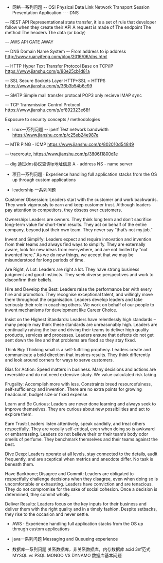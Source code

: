 - 网络一系列问题
-- OSI
Physical
Data Link
Network
Transport
Session
Presentation
Application --- DNS

-- REST API
Representational state transfer, it is a set of rule that developer follow when they create their API
A request is made of
The endpoint
The method
The headers
The data (or body)

-- AWS API GATE AWAY

-- DNS
Domain Name System -- From address to ip address
http://www.ruanyifeng.com/blog/2016/06/dns.html

-- HTTP
Hyper Text Transfer Protocol
Base on TCP/IP
https://www.jianshu.com/p/80e25cb1d81a

-- SSL
Secure Sockets Layer
HTTP+SSL = HTTPS
https://www.jianshu.com/p/36b3b54b6c99

-- SMTP
Simple mail transfer protocal
POP3 only recieve
IMAP sync

-- TCP
Transmission Control Protocol
https://www.jianshu.com/p/ef892323e68f


Exposure to security concepts / methodologies


- linux一系列问题
-- iperf
Test network bandwidth
https://www.jianshu.com/p/c25eb24e987e

-- MTR
PING - ICMP
https://www.jianshu.com/p/802010d54849

-- traceroute,
https://www.jianshu.com/p/3806f1800d1e

-- dig
通过dns协议查询ip地址信息
A - address
NS - name server


- 项目一系列问题
· Experience handling full application stacks from the OS up through custom applications

- leadership 一系列问题

Customer Obsession: Leaders start with the customer and work backwards. They work vigorously to earn and keep customer trust. Although leaders pay attention to competitors, they obsess over customers.

Ownership: Leaders are owners. They think long term and don’t sacrifice long-term value for short-term results. They act on behalf of the entire company, beyond just their own team. They never say “that’s not my job.”

Invent and Simplify: Leaders expect and require innovation and invention from their teams and always find ways to simplify. They are externally aware, look for new ideas from everywhere, and are not limited by “not invented here.” As we do new things, we accept that we may be misunderstood for long periods of time.

Are Right, A Lot: Leaders are right a lot. They have strong business judgment and good instincts. They seek diverse perspectives and work to disconfirm their beliefs.

Hire and Develop the Best: Leaders raise the performance bar with every hire and promotion. They recognise exceptional talent, and willingly move them throughout the organisation. Leaders develop leaders and take seriously their role in coaching others. We work on behalf of our people to invent mechanisms for development like Career Choice.

Insist on the Highest Standards: Leaders have relentlessly high standards – many people may think these standards are unreasonably high. Leaders are continually raising the bar and driving their teams to deliver high quality products, services and processes. Leaders ensure that defects do not get sent down the line and that problems are fixed so they stay fixed.

Think Big: Thinking small is a self-fulfilling prophecy. Leaders create and communicate a bold direction that inspires results. They think differently and look around corners for ways to serve customers.

Bias for Action: Speed matters in business. Many decisions and actions are reversible and do not need extensive study. We value calculated risk taking.

Frugality: Accomplish more with less. Constraints breed resourcefulness, self-sufficiency and invention. There are no extra points for growing headcount, budget size or fixed expense.

Learn and Be Curious: Leaders are never done learning and always seek to improve themselves. They are curious about new possibilities and act to explore them.

Earn Trust: Leaders listen attentively, speak candidly, and treat others respectfully. They are vocally self-critical, even when doing so is awkward or embarrassing. Leaders do not believe their or their team’s body odor smells of perfume. They benchmark themselves and their teams against the best.

Dive Deep: Leaders operate at all levels, stay connected to the details, audit frequently, and are sceptical when metrics and anecdote differ. No task is beneath them.

Have Backbone; Disagree and Commit: Leaders are obligated to respectfully challenge decisions when they disagree, even when doing so is uncomfortable or exhausting. Leaders have conviction and are tenacious. They do not compromise for the sake of social cohesion. Once a decision is determined, they commit wholly.

Deliver Results: Leaders focus on the key inputs for their business and deliver them with the right quality and in a timely fashion. Despite setbacks, they rise to the occasion and never settle.

- AWS
· Experience handling full application stacks from the OS up through custom applications


- java一系列问题
Messaging and Queueing experience



- 数据库一系列问题
关系数据库，非关系数据库，内存数据库
acid
3nf范式
MYSQL vs PSQL
MONGO VS DYNAMO
数据库基本问题
